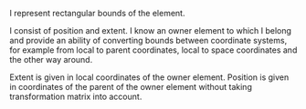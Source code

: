 I represent rectangular bounds of the element.

I consist of position and extent.
I know an owner element to which I belong and provide an ability of converting bounds between coordinate systems, for example from local to parent coordinates,  local to space coordinates and the other way around.

Extent is given in local coordinates of the owner element.
Position is given in coordinates of the parent of the owner element without taking transformation matrix into account.

